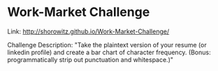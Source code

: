 # Work-Market Challenge

Link: http://shorowitz.github.io/Work-Market-Challenge/

Challenge Description: "Take the plaintext version of your resume (or linkedin profile) and create a bar chart of character frequency. (Bonus: programmatically strip out punctuation and whitespace.)"
